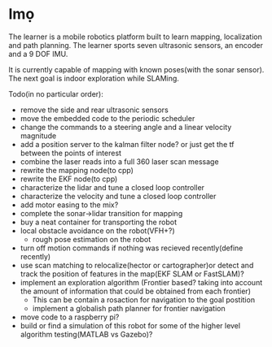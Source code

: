 # Imọ
The learner is a mobile robotics platform built to learn mapping, localization and path planning. The learner sports seven ultrasonic sensors, an encoder and a 9 DOF IMU.

It is currently capable of mapping with known poses(with the sonar sensor). The next goal is indoor exploration while SLAMing.

Todo(in no particular order):

- remove the side and rear ultrasonic sensors
- move the embedded code to the periodic scheduler
- change the commands to a steering angle and a linear velocity magnitude
- add a position server to the kalman filter node? or just get the tf between the points of interest
- combine the laser reads into a full 360 laser scan message
- rewrite the mapping node(to cpp)
- rewrite the EKF node(to cpp)
- characterize the lidar and tune a closed loop controller
- characterize the velocity and tune a closed loop controller
- add motor easing to the mix?
- complete the sonar->lidar transition for mapping
- buy a neat container for transporting the robot
- local obstacle avoidance on the robot(VFH+?)
  - rough pose estimation on the robot
- turn off motion commands if nothing was recieved recently(define recently)
- use scan matching to relocalize(hector or cartographer)or detect and track the position of features in the map(EKF SLAM or FastSLAM)?
- implement an exploration algorithm (Frontier based? taking into account the amount of information that could be obtained from each frontier)
  - This can be contain a rosaction for navigation to the goal postition
  - implement a globalish path planner for frontier navigation
- move code to a raspberry pi?
- build or find a simulation of this robot for some of the higher level algorithm testing(MATLAB vs Gazebo)?
